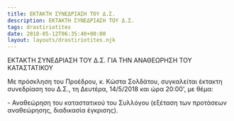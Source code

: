 ```yaml
---
title: ΕΚΤΑΚΤΗ ΣΥΝΕΔΡΙΑΣΗ ΤΟΥ Δ.Σ.
description: ΕΚΤΑΚΤΗ ΣΥΝΕΔΡΙΑΣΗ ΤΟΥ Δ.Σ.
tags: drastiriotites
date: 2018-05-12T06:35:40+00:00
layout: layouts/drastiriotites.njk
---
```

ΕΚΤΑΚΤΗ ΣΥΝΕΔΡΙΑΣΗ ΤΟΥ Δ.Σ. ΓΙΑ ΤΗΝ ΑΝΑΘΕΩΡΗΣΗ ΤΟΥ ΚΑΤΑΣΤΑΤΙΚΟΥ
<!-- excerpt -->
Με πρόσκληση του Προέδρου, κ. Κώστα Σολδάτου, συγκαλείται έκτακτη συνεδρίαση του Δ.Σ., τη Δευτέρα, 14/5/2018 και ώρα 20:00', με θέμα:

\- Αναθεώρηση του καταστατικού του Συλλόγου (εξέταση των προτάσεων αναθεώρησης, διαδικασία έγκρισης).
